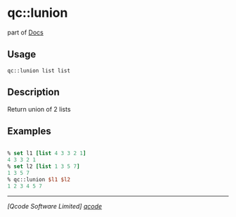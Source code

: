 qc::lunion
==========

part of [Docs](.)

Usage
-----
`
        qc::lunion list list
    `

Description
-----------
Return union of 2 lists

Examples
--------
```tcl

% set l1 [list 4 3 3 2 1]
4 3 3 2 1
% set l2 [list 1 3 5 7]
1 3 5 7
% qc::lunion $l1 $l2
1 2 3 4 5 7
```

----------------------------------
*[Qcode Software Limited] [qcode]*

[qcode]: www.qcode.co.uk "Qcode Software"